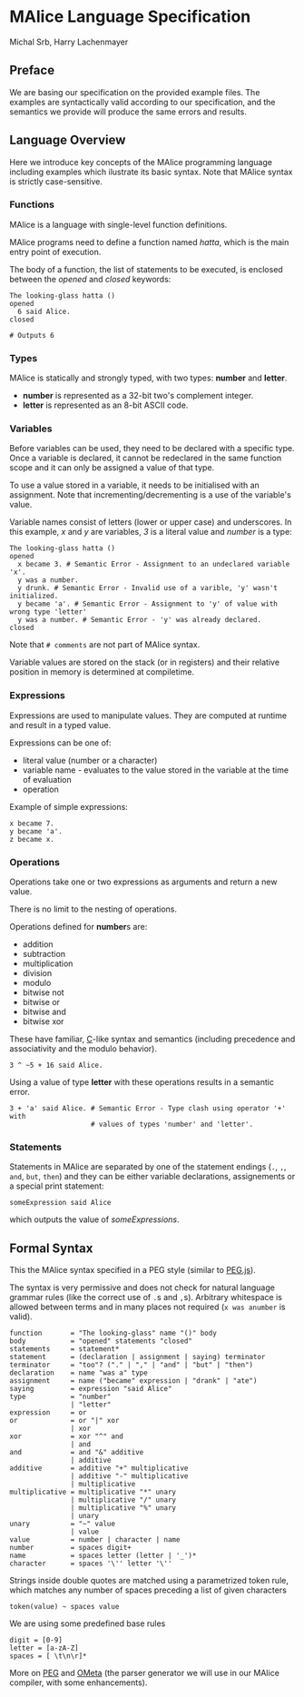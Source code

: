 # MAlice Language Specification
Michal Srb, Harry Lachenmayer


## Preface

We are basing our specification on the provided example files. The examples are syntactically valid according to our specification, and the semantics we provide will produce the same errors and results.


## Language Overview

Here we introduce key concepts of the MAlice programming language including examples which ilustrate its basic syntax. Note that MAlice syntax is strictly case-sensitive.

### Functions

MAlice is a language with single-level function definitions.

MAlice programs need to define a function named *hatta*, which is the main entry point of execution.

The body of a function, the list of statements to be executed, is enclosed between the *opened* and *closed* keywords:

    The looking-glass hatta () 
    opened
      6 said Alice.  
    closed
    
    # Outputs 6
   

### Types

MAlice is statically and strongly typed, with two types: **number** and **letter**.

- **number** is represented as a 32-bit two's complement integer.
- **letter** is represented as an 8-bit ASCII code.

### Variables

Before variables can be used, they need to be declared with a specific type. Once a variable is declared, it cannot be redeclared in the same function scope and it can only be assigned a value of that type.

To use a value stored in a variable, it needs to be initialised with an assignment. Note that incrementing/decrementing is a use of the variable's value.

Variable names consist of letters (lower or upper case) and underscores.
In this example, *x* and *y* are variables, *3* is a literal value and *number* is a type:

    The looking-glass hatta ()
    opened
      x became 3. # Semantic Error - Assignment to an undeclared variable 'x'.
      y was a number.      
      y drunk. # Semantic Error - Invalid use of a varible, 'y' wasn't initialized. 
      y became 'a'. # Semantic Error - Assignment to 'y' of value with wrong type 'letter'
      y was a number. # Semantic Error - 'y' was already declared.
    closed

Note that `# comments` are not part of MAlice syntax.

Variable values are stored on the stack (or in registers) and their relative position in memory is determined at compiletime.

### Expressions

Expressions are used to manipulate values. They are computed at runtime and result in a typed value.    

Expressions can be one of:

- literal value (number or a character)
- variable name - evaluates to the value stored in the variable at the time of evaluation
- operation

Example of simple expressions:

    x became 7.
    y became 'a'.
    z became x.

### Operations

Operations take one or two expressions as arguments and return a new value.

There is no limit to the nesting of operations.

Operations defined for **number**s are:

  - addition
  - subtraction
  - multiplication
  - division
  - modulo
  - bitwise not
  - bitwise or
  - bitwise and
  - bitwise xor

These have familiar, [C](http://en.wikipedia.org/wiki/C_%28programming_language%29 "the C language")-like syntax and semantics (including precedence and associativity and the modulo behavior).

    3 ^ ~5 + 16 said Alice.

Using a value of type **letter** with these operations results in a semantic error.

    3 + 'a' said Alice. # Semantic Error - Type clash using operator '+' with 
                        # values of types 'number' and 'letter'.

### Statements

Statements in MAlice are separated by one of the statement endings (`.`, `,`, `and`, `but`, `then`) and they can be either variable declarations, assignements or a special print statement:

`someExpression said Alice`

which outputs the value of *someExpressions*.

## Formal Syntax

This the MAlice syntax specified in a PEG style (similar to [PEG.js](http://pegjs.majda.cz/documentation#grammar-syntax-and-semantics-parsing-expression-types "PEG.js syntax")).

The syntax is very permissive and does not check for natural language grammar rules (like the correct use of `.`s and `,`s). Arbitrary whitespace is allowed between terms and in many places not required (`x was anumber` is valid).

    function       = "The looking-glass" name "()" body
    body           = "opened" statements "closed"
    statements     = statement*
    statement      = (declaration | assignment | saying) terminator
    terminator     = "too"? ("." | "," | "and" | "but" | "then")
    declaration    = name "was a" type
    assignment     = name ("became" expression | "drank" | "ate")
    saying         = expression "said Alice"
    type           = "number" 
                   | "letter"
    expression     = or
    or             = or "|" xor
                   | xor
    xor            = xor "^" and 
                   | and
    and            = and "&" additive 
                   | additive
    additive       = additive "+" multiplicative
                   | additive "-" multiplicative
                   | multiplicative
    multiplicative = multiplicative "*" unary
                   | multiplicative "/" unary
                   | multiplicative "%" unary
                   | unary
    unary          = "~" value
                   | value
    value          = number | character | name
    number         = spaces digit+
    name           = spaces letter (letter | '_')*
    character      = spaces '\'' letter '\''

Strings inside double quotes are matched using a parametrized token rule, which matches any number of spaces preceding a list of given characters
    
    token(value) ~ spaces value

We are using some predefined base rules

    digit = [0-9]
    letter = [a-zA-Z]
    spaces = [ \t\n\r]*

More on [PEG](https://github.com/PhilippeSigaud/Pegged/wiki/Peg-basics "PEG basics") and [OMeta](http://www.tinlizzie.org/ometa-js/#Things_You_Should_Know "Alex Warth's OMeta") (the parser generator we will use in our MAlice compiler, with some enhancements).